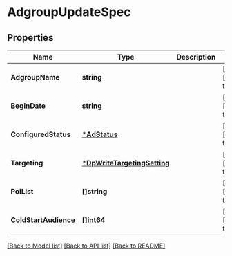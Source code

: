 # AdgroupUpdateSpec

## Properties
Name | Type | Description | Notes
------------ | ------------- | ------------- | -------------
**AdgroupName** | **string** |  | [optional] [default to null]
**BeginDate** | **string** |  | [optional] [default to null]
**ConfiguredStatus** | [***AdStatus**](AdStatus.md) |  | [optional] [default to null]
**Targeting** | [***DpWriteTargetingSetting**](dp_write_targeting_setting.md) |  | [optional] [default to null]
**PoiList** | **[]string** |  | [optional] [default to null]
**ColdStartAudience** | **[]int64** |  | [optional] [default to null]

[[Back to Model list]](../README.md#documentation-for-models) [[Back to API list]](../README.md#documentation-for-api-endpoints) [[Back to README]](../README.md)



